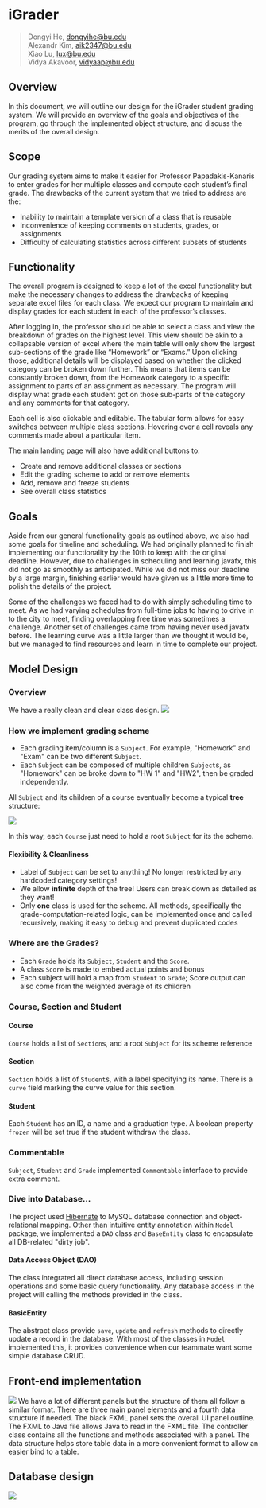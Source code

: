 # iGrader
> Dongyi He, dongyihe@bu.edu  
> Alexandr Kim, aik2347@bu.edu  
> Xiao Lu, lux@bu.edu  
> Vidya Akavoor, vidyaap@bu.edu

## Overview
In this document, we will outline our design for the iGrader student grading system. We will provide an overview of the goals and objectives of the program, go through the implemented object structure, and discuss the merits of the overall design.

## Scope
Our grading system aims to make it easier for Professor Papadakis-Kanaris to enter grades for her multiple classes and compute each student’s final grade. The drawbacks of the current system that we tried to address are the: 
- Inability to maintain a template version of a class that is reusable 
- Inconvenience of keeping comments on students, grades, or assignments 
- Difficulty of calculating statistics across different subsets of students 


## Functionality
The overall program is designed to keep a lot of the excel functionality but make the necessary changes to address the drawbacks of keeping separate excel files for each class. We expect our program to maintain and display grades for each student in each of the professor’s classes. 

After logging in, the professor should be able to select a class and view the breakdown of grades on the highest level. This view should be akin to a collapsable version of excel where the main table will only show the largest sub-sections of the grade like “Homework” or “Exams.” Upon clicking those, additional details will be displayed based on whether the clicked category can be broken down further. This means that items can be constantly broken down, from the Homework category to a specific assignment to parts of an assignment as necessary. The program will display what grade each student got on those sub-parts of the category and any comments for that category. 

Each cell is also clickable and editable. The tabular form allows for easy switches between multiple class sections. Hovering over a cell reveals any comments made about a particular item.

The main landing page will also have additional buttons to:
- Create and remove additional classes or sections
- Edit the grading scheme to add or remove elements
- Add, remove and freeze students
- See overall class statistics

## Goals
Aside from our general functionality goals as outlined above, we also had some goals for timeline and scheduling. We had originally planned to finish implementing our functionality by the 10th to keep with the original deadline. However, due to challenges in scheduling and learning javafx, this did not go as smoothly as anticipated. While we did not miss our deadline by a large margin, finishing earlier would have given us a little more time to polish the details of the project.

Some of the challenges we faced had to do with simply scheduling time to meet. As we had varying schedules from full-time jobs to having to drive in to the city to meet, finding overlapping free time was sometimes a challenge. Another set of challenges came from having never used javafx before. The learning curve was a little larger than we thought it would be, but we managed to find resources and learn in time to complete our project.


## Model Design
### Overview
We have a really clean and clear class design.
![](img/classes.png)

### How we implement grading scheme
- Each grading item/column is a `Subject`. For example, "Homework" and "Exam" can be two different `Subject`.
- Each `Subject` can be composed of multiple children `Subject`s, as "Homework" can be broke down to "HW 1" and "HW2", then be graded independently.

All `Subject` and its children of a course eventually become a typical **tree** structure:

![](img/tree.png)

In this way, each `Course` just need to hold a root `Subject` for its the scheme.

#### Flexibility & Cleanliness
- Label of `Subject` can be set to anything! No longer restricted by any hardcoded category settings!
- We allow **infinite** depth of the tree! Users can break down as detailed as they want!
- Only **one** class is used for the scheme. All methods, specifically the grade-computation-related logic, can be implemented once and called recursively, making it easy to debug and prevent duplicated codes

### Where are the Grades?
- Each `Grade` holds its `Subject`, `Student` and the `Score`.
- A class `Score` is made to embed actual points and bonus
- Each subject will hold a map from `Student` to `Grade`; Score output can also come from the weighted average of its children

### Course, Section and Student
#### Course
`Course` holds a list of `Section`s, and a root `Subject` for its scheme reference

#### Section
`Section` holds a list of `Student`s, with a label specifying its name. There is a `curve` field marking the curve value for this section.

#### Student
Each `Student` has an ID, a name and a graduation type. A boolean property `frozen` will be set true if the student withdraw the class.

### Commentable
`Subject`, `Student` and `Grade` implemented `Commentable` interface to provide extra comment.

### Dive into Database... 
The project used [Hibernate](https://hibernate.org/) to MySQL database connection and object-relational mapping. Other than intuitive entity annotation within `Model` package, we implemented a `DAO` class and `BaseEntity` class to encapsulate all DB-related "dirty job".

#### Data Access Object (DAO)
The class integrated all direct database access, including session operations and some basic query functionality. Any database access in the project will calling the methods provided in the class.

#### BasicEntity
The abstract class provide `save`, `update` and `refresh` methods to directly update a record in the database. With most of the classes in `Model` implemented this, it provides convenience when our teammate want some simple database CRUD.

## Front-end implementation
![](img/ui.png)
We have a lot of different panels but the structure of them all follow a similar format. There are three main panel elements and a fourth data structure if needed. The black FXML panel sets the overall UI panel outline. The FXML to Java file allows Java to read in the FXML file. The controller class contains all the functions and methods associated with a panel. The data structure helps store table data in a more convenient format to allow an easier bind to a table.

## Database design
![](img/er-diagram.png)
